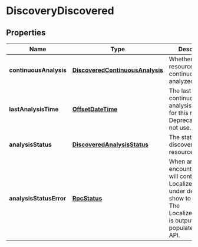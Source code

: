 
# DiscoveryDiscovered

## Properties
Name | Type | Description | Notes
------------ | ------------- | ------------- | -------------
**continuousAnalysis** | [**DiscoveredContinuousAnalysis**](DiscoveredContinuousAnalysis.md) | Whether the resource is continuously analyzed. |  [optional]
**lastAnalysisTime** | [**OffsetDateTime**](OffsetDateTime.md) | The last time continuous analysis was done for this resource. Deprecated, do not use. |  [optional]
**analysisStatus** | [**DiscoveredAnalysisStatus**](DiscoveredAnalysisStatus.md) | The status of discovery for the resource. |  [optional]
**analysisStatusError** | [**RpcStatus**](RpcStatus.md) | When an error is encountered this will contain a LocalizedMessage under details to show to the user. The LocalizedMessage is output only and populated by the API. |  [optional]



